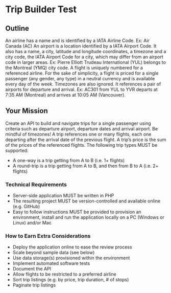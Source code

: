 # Trip Builder Test

## Outline 
An airline has a name and is identified by a IATA Airline Code.
Ex: Air Canada (AC)
An airport is a location identified by a IATA Airport Code. It also has a name, a city, latitude and
longitude coordinates, a timezone and a city code, the IATA Airport Code for a city, which may
differ from an airport code in larger areas.
Ex: Pierre Elliott Trudeau International (YUL) belongs to the Montreal (YMQ) city code.
A flight is uniquely numbered for a referenced airline. For the sake of simplicity, a flight is priced
for a single passenger (any gender, any type) in a neutral currency and is available every day of
the week. Timezones are also ignored. It references a pair of airports for departure and arrival.
Ex: AC301 from YUL to YVR departs at 7:35 AM (Montreal) and arrives at 10:05 AM (Vancouver).

## Your Mission

Create an API to build and navigate trips for a single passenger using criteria such as
departure airport, departure dates and arrival airport. Be mindful of timezones!
A trip references one or many flights, each one departing after the arrival date of the previous
flight. A trip’s price is the sum of the prices of the referenced flights.
The following trip types MUST be supported:
- A one-way is a trip getting from A to B (i.e. 1+ flights)
- A round-trip is a trip getting from A to B, and then from B to A (i.e. 2+ flights)


### Technical Requirements

- Server-side application MUST be written in PHP
- The resulting project MUST be version-controlled and available online (e.g. GitHub)
- Easy to follow instructions MUST be provided to provision an environment, install and run the application locally on a PC (Windows or Linux) and/or Mac

### How to Earn Extra Considerations

- Deploy the application online to ease the review process
- Scale beyond sample data (see below)
- Use data storage(s) provisioned within the environment
- Implement automated software tests
- Document the API
- Allow flights to be restricted to a preferred airline
- Sort trip listings (e.g. by price, trip duration, # of stops)
- Paginate trip listings


